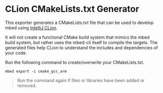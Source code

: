 # CLion CMakeLists.txt Generator

This exporter generates a CMakeLists.txt file that can be used to
develop mbed using [IntelliJ CLion](https://www.jetbrains.com/clion/).

It will not create a functional CMake build system that mimics the
mbed build system, but rather uses the mbed-cli itself to compile
the targets. The generated files help CLion to understand the
includes and dependencies of your code.

Run the following command to create/overwrite your CMakeLists.txt.
```
mbed export -i cmake_gcc_arm
```
> Run the command again if files or libraries have been added or removed.